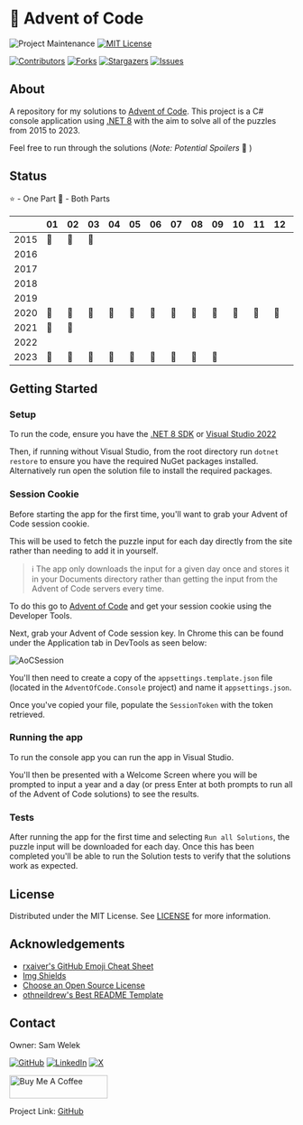 # :christmas_tree: Advent of Code

<!-- PROJECT SHIELDS -->
<!--
*** I'm using markdown "reference style" links for readability.
*** Reference links are enclosed in brackets [ ] instead of parentheses ( ).
*** See the bottom of this document for the declaration of the reference variables
*** for contributors-url, forks-url, etc. This is an optional, concise syntax you may use.
*** https://www.markdownguide.org/basic-syntax/#reference-style-links
-->
![Project Maintenance][maintenance-shield]
[![MIT License][license-shield]][license-url]

[![Contributors][contributors-shield]][contributors-url]
[![Forks][forks-shield]][forks-url]
[![Stargazers][stars-shield]][stars-url]
[![Issues][issues-shield]][issues-url]

<!-- ABOUT -->
## About

A repository for my solutions to [Advent of Code][aoc]. This project is a C# console application using [.NET 8][.net] with the aim to solve all of the puzzles from 2015 to 2023.

Feel free to run through the solutions (*Note: Potential Spoilers* :see_no_evil: )

## Status

:star: - One Part
:star2: - Both Parts

| |01|02|03|04|05|06|07|08|09|10|11|12|13|14|15|16|17|18|19|20|21|22|23|24|25|
|-|-|-|-|-|-|-|-|-|-|-|-|-|-|-|-|-|-|-|-|-|-|-|-|-|-|
|2015|:star2:|:star2:|:star2:||||||||||||||||||||||
|2016|||||||||||||||||||||||||
|2017|||||||||||||||||||||||||
|2018|||||||||||||||||||||||||
|2019|||||||||||||||||||||||||
|2020|:star2:|:star2:|:star2:|:star2:|:star2:|:star2:|:star2:|:star2:|:star2:|:star2:|:star2:|:star2:|:star2:|:star2:|:star2:|:star2:|:star2:|:star2:|||||||
|2021|:star2:|:star2:|||||||||||||||||||||||
|2022|||||||||||||||||||||||||
|2023|:star2:|:star2:|:star2:|:star2:|:star2:|:star2:|:star2:|:star2:|:star2:||||||||||||||||

<!-- GETTING STARTED -->
## Getting Started

### Setup

To run the code, ensure you have the [.NET 8 SDK][.net-sdk] or [Visual Studio 2022][visual-studio]

Then, if running without Visual Studio, from the root directory run `dotnet restore` to ensure you have the required NuGet packages installed. Alternatively run open the solution file to install the required packages.

### Session Cookie

Before starting the app for the first time, you'll want to grab your Advent of Code session cookie.

This will be used to fetch the puzzle input for each day directly from the site rather than needing to add it in yourself.

> :information_source: The app only downloads the input for a given day once and stores it in your Documents directory rather than getting the input from the Advent of Code servers every time.

To do this go to [Advent of Code][aoc] and get your session cookie using the Developer Tools.

Next, grab your Advent of Code session key. In Chrome this can be found under the Application tab in DevTools as seen below: 

![AoCSession](https://user-images.githubusercontent.com/10655940/109741093-4c5e7f80-7bc4-11eb-9e58-e463c64258a5.png)

You'll then need to create a copy of the `appsettings.template.json` file (located in the `AdventOfCode.Console` project) and name it `appsettings.json`.

Once you've copied your file, populate the `SessionToken` with the token retrieved.

### Running the app

To run the console app you can run the app in Visual Studio.

You'll then be presented with a Welcome Screen where you will be prompted to input a year and a day (or press Enter at both prompts to run all of the Advent of Code solutions) to see the results.

### Tests

After running the app for the first time and selecting `Run all Solutions`, the puzzle input will be downloaded for each day. Once this has been completed you'll be able to run the Solution tests to verify that the solutions work as expected.

<!-- LICENSE -->
## License

Distributed under the MIT License. See [LICENSE][license-url] for more information.

<!-- ACKNOWLEDGEMENTS -->
## Acknowledgements

* [rxaiver's GitHub Emoji Cheat Sheet][1]
* [Img Shields][2]
* [Choose an Open Source License][3]
* [othneildrew's Best README Template][4]

<!-- CONTACT -->
## Contact

Owner: Sam Welek

[![GitHub][github-shield]][github-url]
[![LinkedIn][linkedin-shield]][linkedin-url]
[![X][x-shield]][x-url]

<a href="https://www.buymeacoffee.com/tiberiushunter" target="_blank"> <img src="https://cdn.buymeacoffee.com/buttons/default-yellow.png" alt="Buy Me A Coffee" height="41" width="174"></a>

Project Link: [GitHub][project-url]

<!-- MARKDOWN LINKS & IMAGES -->
<!-- https://www.markdownguide.org/basic-syntax/#reference-style-links -->

<!-- Project Specific -->
[project-url]: https://github.com/tiberiushunter/advent-of-code/

[aoc]: https://adventofcode.com/
[.net]: https://dotnet.microsoft.com/
[.net-sdk]: https://dotnet.microsoft.com/download/
[visual-studio]: https://visualstudio.microsoft.com/vs/community/

[maintenance-shield]: https://img.shields.io/maintenance/yes/2023.svg?style=for-the-badge

[contributors-shield]: https://img.shields.io/github/contributors/tiberiushunter/advent-of-code.svg?style=for-the-badge
[contributors-url]: https://github.com/tiberiushunter/advent-of-code/graphs/contributors

[forks-shield]: https://img.shields.io/github/forks/tiberiushunter/advent-of-code.svg?style=for-the-badge
[forks-url]: https://github.com/tiberiushunter/advent-of-code/network/members

[stars-shield]: https://img.shields.io/github/stars/tiberiushunter/advent-of-code.svg?style=for-the-badge
[stars-url]: https://github.com/tiberiushunter/advent-of-code/stargazers

[issues-shield]: https://img.shields.io/github/issues/tiberiushunter/advent-of-code.svg?style=for-the-badge
[issues-url]: https://github.com/tiberiushunter/advent-of-code/issues

[license-shield]: https://img.shields.io/github/license/tiberiushunter/advent-of-code.svg?style=for-the-badge
[license-url]: https://github.com/tiberiushunter/advent-of-code/blob/main/LICENSE

<!-- Contact Specific -->
[github-shield]: https://img.shields.io/badge/-GitHub-black.svg?style=for-the-badge&logo=github&colorB=555
[github-url]: https://github.com/tiberiushunter

[linkedin-shield]: https://img.shields.io/badge/-LinkedIn-black.svg?style=for-the-badge&logo=linkedin&colorB=555
[linkedin-url]: https://linkedin.com/in/sam-welek

[x-shield]: https://img.shields.io/badge/-X-black.svg?style=for-the-badge&logo=x&colorB=555
[x-url]: https://x.com/samwelek

<!-- Acknowledgement Specific -->
[1]: https://gist.github.com/rxaviers/7360908
[2]: https://shields.io
[3]: https://choosealicense.com
[4]: https://github.com/othneildrew/Best-README-Template
